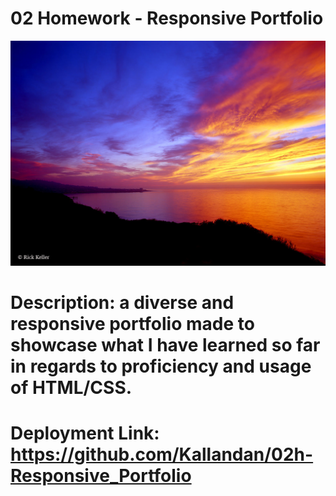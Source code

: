 # 02 Homework - Responsive Portfolio

![Project Screenshot](./Assets/Images/sunset.jpg)

# Description: a diverse and responsive portfolio made to showcase what I have learned so far in regards to proficiency and usage of HTML/CSS. 

# Deployment Link: https://github.com/Kallandan/02h-Responsive_Portfolio